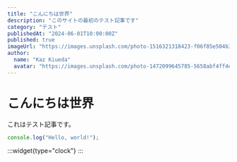 ```yaml
---
title: "こんにちは世界"
description: "このサイトの最初のテスト記事です"
category: "テスト"
publishedAt: "2024-06-01T10:00:00Z"
published: true
imageUrl: "https://images.unsplash.com/photo-1516321318423-f06f85e504b3?ixlib=rb-4.0.3&auto=format&fit=crop&w=400&h=200&q=80"
author:
  name: "Kaz Kiueda"
  avatar: "https://images.unsplash.com/photo-1472099645785-5658abf4ff4e?ixlib=rb-1.2.1&auto=format&fit=facearea&facepad=2&w=256&h=256&q=80"
---
```


# こんにちは世界

これはテスト記事です。

```js
console.log("Hello, world!");
```

:::widget{type="clock"} :::
